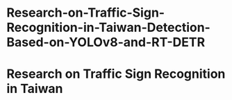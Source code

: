 # Research-on-Traffic-Sign-Recognition-in-Taiwan-Detection-Based-on-YOLOv8-and-RT-DETR
# Research on Traffic Sign Recognition in Taiwan
